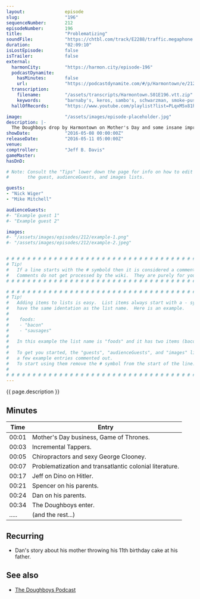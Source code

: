 ```yaml
---
layout:               episode
slug:                 "196"
sequenceNumber:       212
episodeNumber:        196
title:                "Problematizing"
soundFile:            "https://chtbl.com/track/E2288/traffic.megaphone.fm/STA7740080157.mp3?updated=1560206588"
duration:             "02:09:10"
isLostEpisode:        false
isTrailer:            false
external:
  harmonCity:         "https://harmon.city/episode-196"
  podcastDynamite:
    hasMinutes:       false
    url:              "https://podcastdynamite.com/#/p/Harmontown/e/212/196"
  transcription:
    filename:         "/assets/transcripts/Harmontown.S01E196.vtt.zip"
    keywords:         "barnaby's, keros, sambo's, schwarzman, smoke-pussied, monorail, problematize, problematizing, problematization, academics, doe, cardinal, tycoon, dumbo, monterey, tony's, incremental, walt, lauren, mother's, canceling, tapped, transform, problematic, speculate"
  hallOfRecords:      "https://www.youtube.com/playlist?list=PLqxM5x81hNOYikXjKMUT0U2HAkmUOm3OJ"

image:                "/assets/images/episode-placeholder.jpg"
description: |-
  The Doughboys drop by Harmontown on Mother's Day and some insane improv ensues.
showDate:             "2016-05-08 00:00:00Z"
releaseDate:          "2016-05-11 05:00:00Z"
venue:                
comptroller:          "Jeff B. Davis"
gameMaster:           
hasDnD:               

# Note: Consult the "Tips" lower down the page for info on how to edit
#       the guest, audienceGuests, and images lists.

guests:
- "Nick Wiger"
- "Mike Mitchell"

audienceGuests:
#- "Example guest 1"
#- "Example guest 2"

images:
#- "/assets/images/episodes/212/example-1.png"
#- "/assets/images/episodes/212/example-2.jpeg"


# # # # # # # # # # # # # # # # # # # # # # # # # # # # # # # # # # # # # # # # # # # # #
# Tip!
#   If a line starts with the # symbold then it is considered a comment.
#   Comments do not get processed by the wiki.  They are purely for your information.
# # # # # # # # # # # # # # # # # # # # # # # # # # # # # # # # # # # # # # # # # # # # #

# # # # # # # # # # # # # # # # # # # # # # # # # # # # # # # # # # # # # # # # # # # # #
# Tip!
#   Adding items to lists is easy.  List items always start with a - symbol and have
#   have the same identation as the list name.  Here is an example.
#
#    foods:
#    - "bacon"
#    - "sausages"
#
#   In this example the list name is "foods" and it has two items (bacon, and sausages).
#
#   To get you started, the "guests", "audienceGuests", and "images" lists below have
#   a few example entries commented out.
#   To start using them remove the # symbol from the start of the line.
#
# # # # # # # # # # # # # # # # # # # # # # # # # # # # # # # # # # # # # # # # # # # # #
---
```


<!-- The episode description will be rendered here -->
{{ page.description }}

<!-- Add your content BELOW here -->
<!-- vvvvvvvvvvvvvvvvvvvvvvvvvvv -->

## Minutes

| Time  | Entry 
| ----- | ----- 
| 00:01 | Mother's Day business, Game of Thrones.
| 00:03 | Incremental Tappers.
| 00:05 | Chiropractors and sexy George Clooney.
| 00:07 | Problematization and transatlantic colonial literature.
| 00:17 | Jeff on Dino on Hitler.
| 00:21 | Spencer on his parents.
| 00:24 | Dan on his parents.
| 00:34 | The Doughboys enter.
| ..... | (and the rest...)

## Recurring
* Dan's story about his mother throwing his 11th birthday cake at his father.

## See also
* [The Doughboys Podcast](https://headgum.com/doughboys)

<!-- ^^^^^^^^^^^^^^^^^^^^^^^^^^^ -->
<!-- Add your content ABOVE here -->

<!-- The episode gallery will be rendered here -->